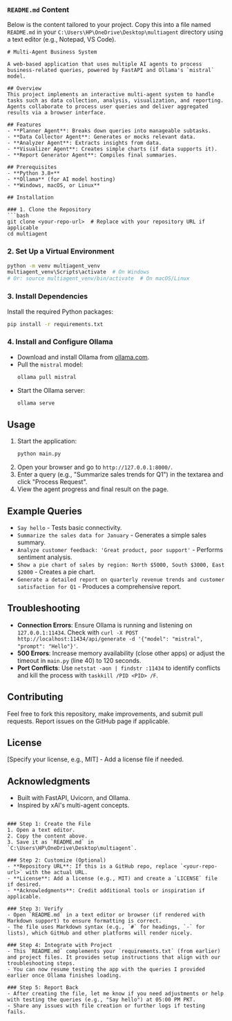 ### `README.md` Content
Below is the content tailored to your project. Copy this into a file named `README.md` in your `C:\Users\HP\OneDrive\Desktop\multiagent` directory using a text editor (e.g., Notepad, VS Code).

```
# Multi-Agent Business System

A web-based application that uses multiple AI agents to process business-related queries, powered by FastAPI and Ollama's `mistral` model.

## Overview
This project implements an interactive multi-agent system to handle tasks such as data collection, analysis, visualization, and reporting. Agents collaborate to process user queries and deliver aggregated results via a browser interface.

## Features
- **Planner Agent**: Breaks down queries into manageable subtasks.
- **Data Collector Agent**: Generates or mocks relevant data.
- **Analyzer Agent**: Extracts insights from data.
- **Visualizer Agent**: Creates simple charts (if data supports it).
- **Report Generator Agent**: Compiles final summaries.

## Prerequisites
- **Python 3.8+**
- **Ollama** (for AI model hosting)
- **Windows, macOS, or Linux**

## Installation

### 1. Clone the Repository
```bash
git clone <your-repo-url>  # Replace with your repository URL if applicable
cd multiagent
```

### 2. Set Up a Virtual Environment
```bash
python -m venv multiagent_venv
multiagent_venv\Scripts\activate  # On Windows
# Or: source multiagent_venv/bin/activate  # On macOS/Linux
```

### 3. Install Dependencies
Install the required Python packages:
```bash
pip install -r requirements.txt
```

### 4. Install and Configure Ollama
- Download and install Ollama from [ollama.com](https://ollama.com/).
- Pull the `mistral` model:
  ```bash
  ollama pull mistral
  ```
- Start the Ollama server:
  ```bash
  ollama serve
  ```

## Usage
1. Start the application:
   ```bash
   python main.py
   ```
2. Open your browser and go to `http://127.0.0.1:8000/`.
3. Enter a query (e.g., "Summarize sales trends for Q1") in the textarea and click "Process Request".
4. View the agent progress and final result on the page.

## Example Queries
- `Say hello` - Tests basic connectivity.
- `Summarize the sales data for January` - Generates a simple sales summary.
- `Analyze customer feedback: 'Great product, poor support'` - Performs sentiment analysis.
- `Show a pie chart of sales by region: North $5000, South $3000, East $2000` - Creates a pie chart.
- `Generate a detailed report on quarterly revenue trends and customer satisfaction for Q1` - Produces a comprehensive report.

## Troubleshooting
- **Connection Errors**: Ensure Ollama is running and listening on `127.0.0.1:11434`. Check with `curl -X POST http://localhost:11434/api/generate -d '{"model": "mistral", "prompt": "Hello"}'`.
- **500 Errors**: Increase memory availability (close other apps) or adjust the timeout in `main.py` (line 40) to 120 seconds.
- **Port Conflicts**: Use `netstat -aon | findstr :11434` to identify conflicts and kill the process with `taskkill /PID <PID> /F`.

## Contributing
Feel free to fork this repository, make improvements, and submit pull requests. Report issues on the GitHub page if applicable.

## License
[Specify your license, e.g., MIT] - Add a license file if needed.

## Acknowledgments
- Built with FastAPI, Uvicorn, and Ollama.
- Inspired by xAI's multi-agent concepts.
```

### Step 1: Create the File
1. Open a text editor.
2. Copy the content above.
3. Save it as `README.md` in `C:\Users\HP\OneDrive\Desktop\multiagent`.

### Step 2: Customize (Optional)
- **Repository URL**: If this is a GitHub repo, replace `<your-repo-url>` with the actual URL.
- **License**: Add a license (e.g., MIT) and create a `LICENSE` file if desired.
- **Acknowledgments**: Credit additional tools or inspiration if applicable.

### Step 3: Verify
- Open `README.md` in a text editor or browser (if rendered with Markdown support) to ensure formatting is correct.
- The file uses Markdown syntax (e.g., `#` for headings, `-` for lists), which GitHub and other platforms will render nicely.

### Step 4: Integrate with Project
- This `README.md` complements your `requirements.txt` (from earlier) and project files. It provides setup instructions that align with our troubleshooting steps.
- You can now resume testing the app with the queries I provided earlier once Ollama finishes loading.

### Step 5: Report Back
- After creating the file, let me know if you need adjustments or help with testing the queries (e.g., "Say hello") at 05:00 PM PKT.
- Share any issues with file creation or further logs if testing fails.
